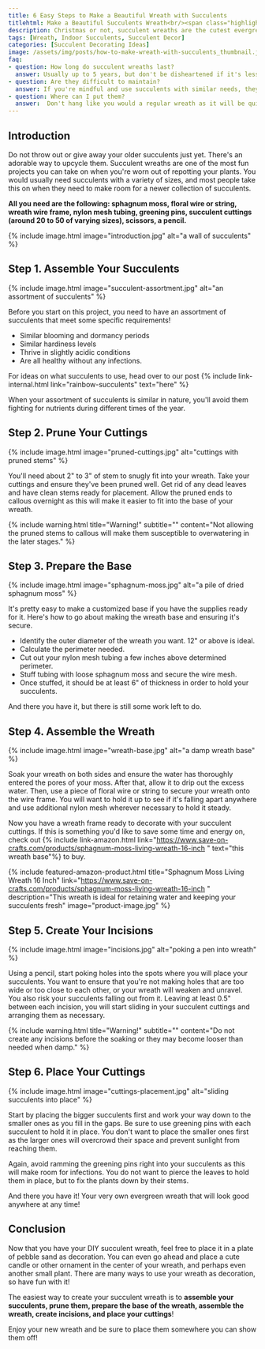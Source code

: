```yaml
--- 
title: 6 Easy Steps to Make a Beautiful Wreath with Succulents
titlehtml: Make a Beautiful Succulents Wreath<br/><span class="highlight">in 6 Easy Steps!</span>
description: Christmas or not, succulent wreaths are the cutest evergreen addition that your home needs!
tags: [Wreath, Indoor Succulents, Succulent Decor]
categories: [Succulent Decorating Ideas]
image: /assets/img/posts/how-to-make-wreath-with-succulents_thumbnail.jpg
faq: 
- question: How long do succulent wreaths last?
  answer: Usually up to 5 years, but don't be disheartened if it's lesser than that.
- question: Are they difficult to maintain?
  answer: If you're mindful and use succulents with similar needs, they're very easy to take care of.
- question: Where can I put them?
  answer:  Don't hang like you would a regular wreath as it will be quite heavy. It would look just as lovely on a table.
---
```


## Introduction


Do not throw out or give away your older succulents just yet. There's an adorable way to upcycle them. Succulent wreaths are one of the most fun projects you can take on when you're worn out of repotting your plants. You would usually need succulents with a variety of sizes, and most people take this on when they need to make room for a newer collection of succulents.

**All you need are the following: sphagnum moss, floral wire or string, wreath wire frame, nylon mesh tubing, greening pins, succulent cuttings (around 20 to 50 of varying sizes), scissors, a pencil.**

{% include image.html image="introduction.jpg" alt="a wall of succulents" %}

## Step 1. Assemble Your Succulents

{% include image.html image="succulent-assortment.jpg" alt="an assortment of succulents" %}

Before you start on this project, you need to have an assortment of succulents that meet some specific requirements!

- Similar blooming and dormancy periods
- Similar hardiness levels
- Thrive in slightly acidic conditions
- Are all healthy without any infections. 

For ideas on what succulents to use, head over to our post {% include link-internal.html link="rainbow-succulents" text="here" %}

When your assortment of succulents is similar in nature, you'll avoid them fighting for nutrients during different times of the year.

## Step 2. Prune Your Cuttings

{% include image.html image="pruned-cuttings.jpg" alt="cuttings with pruned stems" %}

You'll need about 2" to 3" of stem to snugly fit into your wreath. Take your cuttings and ensure they've been pruned well. Get rid of any dead leaves and have clean stems ready for placement. Allow the pruned ends to callous overnight as this will make it easier to fit into the base of your wreath.

{% include warning.html title="Warning!" subtitle="" content="Not allowing the pruned stems to callous will make them susceptible to overwatering in the later stages." %}

## Step 3. Prepare the Base

{% include image.html image="sphagnum-moss.jpg" alt="a pile of dried sphagnum moss" %}

It's pretty easy to make a customized base if you have the supplies ready for it. Here's how to go about making the wreath base and ensuring it's secure.

- Identify the outer diameter of the wreath you want. 12" or above is ideal.
- Calculate the perimeter needed.
- Cut out your nylon mesh tubing a few inches above determined perimeter.
- Stuff tubing with loose sphagnum moss and secure the wire mesh.
- Once stuffed, it should be at least 6" of thickness in order to hold your succulents.

And there you have it, but there is still some work left to do.

## Step 4. Assemble the Wreath

{% include image.html image="wreath-base.jpg" alt="a damp wreath base" %}

Soak your wreath on both sides and ensure the water has thoroughly entered the pores of your moss. After that, allow it to drip out the excess water. Then, use a piece of floral wire or string to secure your wreath onto the wire frame. You will want to hold it up to see if it's falling apart anywhere and use additional nylon mesh wherever necessary to hold it steady.

Now you have a wreath frame ready to decorate with your succulent cuttings. If this is something you'd like to save some time and energy on, check out {% include link-amazon.html link="https://www.save-on-crafts.com/products/sphagnum-moss-living-wreath-16-inch " text="this wreath base"%} to buy.

{% include featured-amazon-product.html title="Sphagnum Moss Living Wreath 16 Inch" link="https://www.save-on-crafts.com/products/sphagnum-moss-living-wreath-16-inch " description="This wreath is ideal for retaining water and keeping your succulents fresh" image="product-image.jpg" %}

## Step 5. Create Your Incisions

{% include image.html image="incisions.jpg" alt="poking a pen into wreath" %}

Using a pencil, start poking holes into the spots where you will place your succulents. You want to ensure that you're not making holes that are too wide or too close to each other, or your wreath will weaken and unravel. You also risk your succulents falling out from it. Leaving at least 0.5" between each incision, you will start sliding in your succulent cuttings and arranging them as necessary. 

{% include warning.html title="Warning!" subtitle="" content="Do not create any incisions before the soaking or they may become looser than needed when damp." %}

## Step 6. Place Your Cuttings

{% include image.html image="cuttings-placement.jpg" alt="sliding succulents into place" %}

Start by placing the bigger succulents first and work your way down to the smaller ones as you fill in the gaps. Be sure to use greening pins with each succulent to hold it in place. You don't want to place the smaller ones first as the larger ones will overcrowd their space and prevent sunlight from reaching them.

Again, avoid ramming the greening pins right into your succulents as this will make room for infections. You do not want to pierce the leaves to hold them in place, but to fix the plants down by their stems.

And there you have it! Your very own evergreen wreath that will look good anywhere at any time!

## Conclusion

Now that you have your DIY succulent wreath, feel free to place it in a plate of pebble sand as decoration. You can even go ahead and place a cute candle or other ornament in the center of your wreath, and perhaps even another small plant. There are many ways to use your wreath as decoration, so have fun with it!

The easiest way to create your succulent wreath is to **assemble your succulents, prune them, prepare the base of the wreath, assemble the wreath, create incisions, and place your cuttings**!

Enjoy your new wreath and be sure to place them somewhere you can show them off!